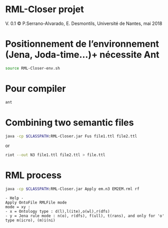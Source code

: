 
# RML-Closer projet 
V. 0.1
© P.Serrano-Alvarado, E. Desmontils, Université de Nantes, mai 2018

# Positionnement de l’environnement (Jena, Joda-time…)+ nécessite Ant
```bash
source RML-Closer-env.sh
```

# Pour compiler
```bash
ant
```

# Combining two semantic files
```bash
java -cp $CLASSPATH:RML-Closer.jar Fus file1.ttl file2.ttl
```
or
```bash
riot --out N3 file1.ttl file2.ttl > file.ttl
```

# RML process

```bash
java -cp $CLASSPATH:RML-Closer.jar Apply em.n3 EM2EM.rml rf
```
```
- Help -
Apply OntoFile RMLFile mode
mode = xy : 
- x = Ontology type : d(l),l(ite),o(wl),r(dfs)
- y = Jena rule mode : n(o), r(dfs), f(ull), t(rans), and only for 'o' type m(icro), (m)i(ni)
```
